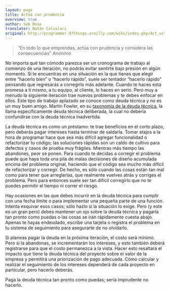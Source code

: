 ```yaml
---
layout: page
title: Actúa con prudencia
overview: true
author: Seb Rose
translator: Natán Calzolari
original: http://programmer.97things.oreilly.com/wiki/index.php/Act_with_Prudence
---
```


>“En todo lo que emprendas, actúa con prudencia y considera las consecuencias”
>_Anónimo_

No importa qué tan cómodo parezca ser un cronograma de trabajo al comienzo de una iteración, no podrás evitar sentirte bajo presión en algún momento. Si te encuentras en una situación en la que tienes que elegir entre “hacerlo bien” o “hacerlo rápido”, suele ser tentador “hacerlo rápido” pensando que regresarás a corregirlo más adelante. Cuando te haces esta promesa a ti mismo, a tu equipo, al cliente, lo haces en serio. Pero muy a menudo la siguiente iteración trae nuevos problemas y te debes enfocar en ellos. Este tipo de trabajo aplazado se conoce como deuda técnica y no es un muy buen amigo. Martin Fowler, en su [taxonomía de la deuda técnica](http://martinfowler.com/bliki/TechnicalDebtQuadrant.html), la llama específicamente deuda técnica deliberada, la cual no debería confundirse con la deuda técnica inadvertida.

La deuda técnica es como un préstamo: te trae beneficios en el corto plazo, pero deberás pagar intereses hasta terminar de saldarla. Tomar atajos a la hora de programar hace que sea más difícil agregar funcionalidad o refactorizar tu código; las soluciones rápidas son un caldo de cultivo para defectos y casos de prueba muy frágiles. Mientras más tiempo las abandones, peor se ponen. Para cuando te decidas a corregir el problema puede que haya toda una pila de malas decisiones de diseño acumulada encima del problema original, haciendo que el código sea mucho más difícil de refactorizar y corregir. De hecho, es sólo cuando las cosas están tan mal como para tener que arreglarlas, que realmente vuelves atrás y corriges el problema. Pero para entonces suele ser tan difícil corregirlo que no te puedes permitir el tiempo ni correr el riesgo.

Hay ocasiones en las que debes incurrir en la deuda técnica para cumplir con una fecha límite o para implementar una pequeña parte de una función. Intenta esquivar esos casos; sólo hazlo si la situación lo exige. Pero (y este es un gran pero) debes mantener un ojo sobre la deuda técnica y pagarla tan pronto como puedas o las cosas se irán rápidamente cuesta abajo. Apenas te hayas endeudado, escribe una tarjeta o registra el problema en tu sistema de seguimiento para asegurarte de no olvidarlo.

Si planeas pagar la deuda en la próxima iteración, el costo será mínimo. Pero si la abandonas, se incrementarán los intereses, y esto también deberá registrarse para que el costo permanezca a la vista. Hacer esto resaltará el impacto que tiene la deuda técnica del proyecto sobre el valor de la empresa y permitirá una priorización de pago adecuada. Cómo calcular y realizar el seguimiento de los intereses dependerá de cada proyecto en particular, pero hacerlo deberás.

Paga la deuda técnica tan pronto como puedas; sería imprudente no hacerlo.
